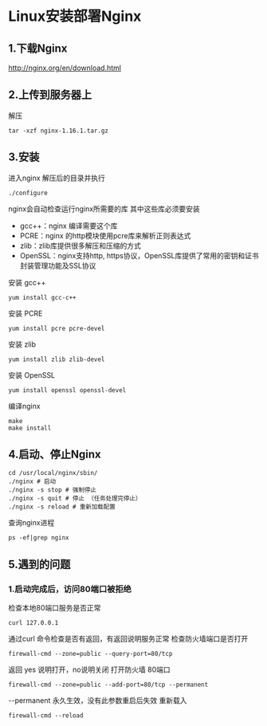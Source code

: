 # Linux安装部署Nginx

## 1.下载Nginx

http://nginx.org/en/download.html
## 2.上传到服务器上

解压
```shell
tar -xzf nginx-1.16.1.tar.gz
```
## 3.安装

进入nginx 解压后的目录并执行
```shell
./configure
```
nginx会自动检查运行nginx所需要的库
其中这些库必须要安装
- gcc++：nginx 编译需要这个库
- PCRE：nginx 的http模块使用pcre库来解析正则表达式
- zlib：zlib库提供很多解压和压缩的方式
- OpenSSL：nginx支持http, https协议，OpenSSL库提供了常用的密钥和证书封装管理功能及SSL协议

安装 gcc++
```shell
yum install gcc-c++
```
安装 PCRE
```shell
yum install pcre pcre-devel
```
安装 zlib
```shell
yum install zlib zlib-devel
```
安装 OpenSSL
```shell
yum install openssl openssl-devel
```
编译nginx
```shell
make
make install
```
## 4.启动、停止Nginx

```shell
cd /usr/local/nginx/sbin/
./nginx # 启动
./nginx -s stop # 强制停止
./nginx -s quit # 停止 （任务处理完停止）
./nginx -s reload # 重新加载配置
```
查询nginx进程
```shell
ps -ef|grep nginx
```
## 5.遇到的问题

### 1.启动完成后，访问80端口被拒绝

检查本地80端口服务是否正常
```shell
curl 127.0.0.1
```
通过curl 命令检查是否有返回，有返回说明服务正常
检查防火墙端口是否打开
```shell
firewall-cmd --zone=public --query-port=80/tcp
```
返回 yes 说明打开，no说明关闭
打开防火墙 80端口
```shell
firewall-cmd --zone=public --add-port=80/tcp --permanent
```
--permanent 永久生效，没有此参数重启后失效
重新载入
```shell
firewall-cmd --reload
```


